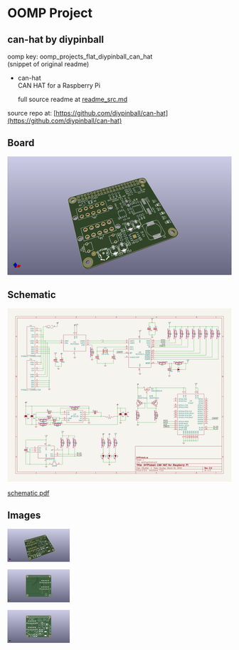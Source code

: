 # OOMP Project  
## can-hat  by diypinball  
  
oomp key: oomp_projects_flat_diypinball_can_hat  
(snippet of original readme)  
  
- can-hat  
CAN HAT for a Raspberry Pi  
  
  full source readme at [readme_src.md](readme_src.md)  
  
source repo at: [https://github.com/diypinball/can-hat](https://github.com/diypinball/can-hat)  
## Board  
  
[![working_3d.png](working_3d_600.png)](working_3d.png)  
## Schematic  
  
[![working_schematic.png](working_schematic_600.png)](working_schematic.png)  
  
[schematic pdf](working_schematic.pdf)  
## Images  
  
[![working_3d.png](working_3d_140.png)](working_3d.png)  
  
[![working_3d_back.png](working_3d_back_140.png)](working_3d_back.png)  
  
[![working_3d_front.png](working_3d_front_140.png)](working_3d_front.png)  
